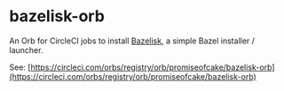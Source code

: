 # bazelisk-orb

An Orb for CircleCI jobs to install [Bazelisk](https://github.com/bazelbuild/bazelisk), a simple Bazel installer / launcher.

See: [https://circleci.com/orbs/registry/orb/promiseofcake/bazelisk-orb](https://circleci.com/orbs/registry/orb/promiseofcake/bazelisk-orb)
